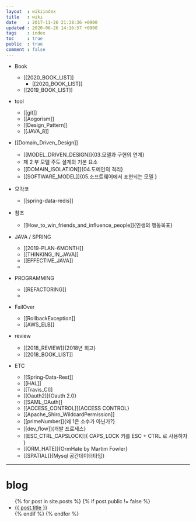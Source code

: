 ```yaml
---
layout  : wikiindex
title   : wiki
date    : 2017-11-26 21:38:36 +0900
updated : 2020-06-26 14:16:57 +0900
tags    : index
toc     : true
public  : true
comment : false
---
```


* Book
    * [[2020_BOOK_LIST]]
        * [[2020_BOOK_LIST]]
    * [[2019_BOOK_LIST]]

* tool
    * [[git]]
    * [[Aogorism]]
    * [[Design_Pattern]]
    * [[JAVA_8]]

* [[Domain_Driven_Design]]
    * [[MODEL_DRIVEN_DESIGN]]{03.모델과 구현의 연계}
    * 제 2 부 모델 주도 셜계의 기본 요소
    * [[DOMAIN_ISOLATION]]{04.도메인의 격리}
    * [[SOFTWARE_MODEL]]{05.소프트웨어에서 표현되는 모델 }


* 모각코
    * [[spring-data-redis]] 

* 참조
    * [[How_to_win_friends_and_influence_people]]{인생의 행동목표}

* JAVA / SPRING 
    * [[2019-PLAN-6MONTH]]
    * [[THINKING_IN_JAVA]]
    * [[EFFECTIVE_JAVA]]
    * 


* PROGRAMMING 
    * [[REFACTORING]]
    * 

* FailOver
    * [[RollbackException]]  
    * [[AWS_ELB]]  

* review
    * [[2018_REVIEW]]{2018년 회고}
    * [[2018_BOOK_LIST]]

* ETC
    * [[Spring-Data-Rest]]
    * [[HAL]]
    * [[Travis_CI]]
    * [[Oauth2]]{Oauth 2.0}
    * [[SAML_OAuth]]
    * [[ACCESS_CONTROL]]{ACCESS CONTROL}
    * [[Apache_Shiro_WildcardPermission]]
    * [[primeNumber]]{왜 1은 소수가 아닌가?}
    * [[dev_flow]]{개발 프로세스}
    * [[ESC_CTRL_CAPSLOCK]]{ CAPS_LOCK 키를 ESC + CTRL 로 사용하자 }
    * [[ORM_HATE]]{OrmHate by Martim Fowler}
    * [[SPATIAL]]{Mysql 공간데이터타입}

---

# blog
<div>
    <ul>
{% for post in site.posts %}
    {% if post.public != false %}
        <li>
            <a class="post-link" href="{{ post.url | prepend: site.baseurl }}">
                {{ post.title }}
            </a>
        </li>
    {% endif %}
{% endfor %}
    </ul>
</div>

